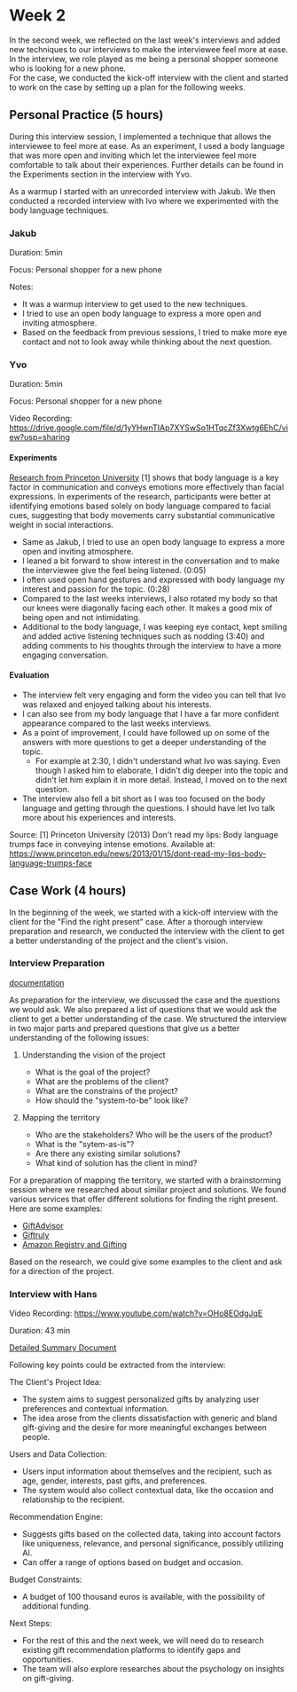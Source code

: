 # Week 2

In the second week, we reflected on the last week's interviews and added new techniques to our interviews to make the interviewee feel more at ease. In the interview, we role played as me being a personal shopper someone who is looking for a new phone.  
For the case, we conducted the kick-off interview with the client and started to work on the case by setting up a plan for the following weeks.

## Personal Practice (5 hours)

During this interview session, I implemented a technique that allows the interviewee to feel more at ease. As an experiment, I used a body language that was more open and inviting which let the interviewee feel more comfortable to talk about their experiences. Further details can be found in the Experiments section in the interview with Yvo.

As a warmup I started with an unrecorded interview with Jakub. We then conducted a recorded interview with Ivo where we experimented with the body language techniques.

### Jakub

Duration: 5min

Focus: Personal shopper for a new phone

Notes:

- It was a warmup interview to get used to the new techniques.
- I tried to use an open body language to express a more open and inviting atmosphere.
- Based on the feedback from previous sessions, I tried to make more eye contact and not to look away while thinking about the next question.

### Yvo

Duration: 5min

Focus: Personal shopper for a new phone

Video Recording: https://drive.google.com/file/d/1yYHwnTIAp7XYSwSo1HTqcZf3Xwtg6EhC/view?usp=sharing

#### Experiments

[Research from Princeton University](https://www.princeton.edu/news/2013/01/15/dont-read-my-lips-body-language-trumps-face-conveying-intense-emotions) [1] shows that body language is a key factor in communication and conveys emotions more effectively than facial expressions.
In experiments of the research, participants were better at identifying emotions based solely on body language compared to facial cues, suggesting that body movements carry substantial communicative weight in social interactions.

- Same as Jakub, I tried to use an open body language to express a more open and inviting atmosphere.
- I leaned a bit forward to show interest in the conversation and to make the interviewee give the feel being listened. (0:05)
- I often used open hand gestures and expressed with body language my interest and passion for the topic. (0:28)
- Compared to the last weeks interviews, I also rotated my body so that our knees were diagonally facing each other. It makes a good mix of being open and not intimidating.
- Additional to the body language, I was keeping eye contact, kept smiling and added active listening techniques such as nodding (3:40) and adding comments to his thoughts through the interview to have a more engaging conversation.

#### Evaluation

- The interview felt very engaging and form the video you can tell that Ivo was relaxed and enjoyed talking about his interests.
- I can also see from my body language that I have a far more confident appearance compared to the last weeks interviews.
- As a point of improvement, I could have followed up on some of the answers with more questions to get a deeper understanding of the topic.
  - For example at 2:30, I didn't understand what Ivo was saying. Even though I asked him to elaborate, I didn't dig deeper into the topic and didn't let him explain it in more detail. Instead, I moved on to the next question.
- The interview also fell a bit short as I was too focused on the body language and getting through the questions. I should have let Ivo talk more about his experiences and interests.

Source:
[1] Princeton University (2013) Don't read my lips: Body language trumps face in conveying intense emotions. Available at: https://www.princeton.edu/news/2013/01/15/dont-read-my-lips-body-language-trumps-face

## Case Work (4 hours)

In the beginning of the week, we started with a kick-off interview with the client for the "Find the right present" case. After a thorough interview preparation and research, we conducted the interview with the client to get a better understanding of the project and the client's vision.

### Interview Preparation

[documentation](https://docs.google.com/document/d/1q2t_hYTG3ePnwD53cFsZsa9ZWbOIaoRpZPJD8aqlMQ0/edit?usp=sharing)

As preparation for the interview, we discussed the case and the questions we would ask. We also prepared a list of questions that we would ask the client to get a better understanding of the case.
We structured the interview in two major parts and prepared questions that give us a better understanding of the following issues:

1. Understanding the vision of the project

   - What is the goal of the project?
   - What are the problems of the client?
   - What are the constrains of the project?
   - How should the "system-to-be" look like?

2. Mapping the territory
   - Who are the stakeholders? Who will be the users of the product?
   - What is the "sytem-as-is"?
   - Are there any existing similar solutions?
   - What kind of solution has the client in mind?

For a preparation of mapping the territory, we started with a brainstorming session where we researched about similar project and solutions. We found various services that offer different solutions for finding the right present. Here are some examples:

- [GiftAdvisor](https://www.giftadvisor.com/)
- [Giftruly](https://giftruly.com/)
- [Amazon Registry and Gifting](https://www.amazon.com/registries)

Based on the research, we could give some examples to the client and ask for a direction of the project.

### Interview with Hans

Video Recording: https://www.youtube.com/watch?v=OHo8EOdgJqE

Duration: 43 min

[Detailed Summary Document](https://docs.google.com/document/d/1dCFEPMZBxcwUb2JKvwBVTlX0FZ6Sobcm9bNCf_jzGcc/edit?usp=sharing)

Following key points could be extracted from the interview:

The Client's Project Idea:

- The system aims to suggest personalized gifts by analyzing user preferences and contextual information.
- The idea arose from the clients dissatisfaction with generic and bland gift-giving and the desire for more meaningful exchanges between people.

Users and Data Collection:

- Users input information about themselves and the recipient, such as age, gender, interests, past gifts, and preferences.
- The system would also collect contextual data, like the occasion and relationship to the recipient.

Recommendation Engine:

- Suggests gifts based on the collected data, taking into account factors like uniqueness, relevance, and personal significance, possibly utilizing AI.
- Can offer a range of options based on budget and occasion.

Budget Constraints:

- A budget of 100 thousand euros is available, with the possibility of additional funding.

Next Steps:

- For the rest of this and the next week, we will need do to research existing gift recommendation platforms to identify gaps and opportunities.
- The team will also explore researches about the psychology on insights on gift-giving.
